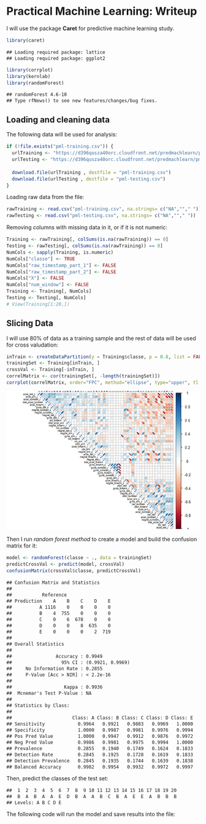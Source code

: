 # Practical Machine Learning: Writeup

I will use the package **Caret** for predictive machine learning study.

```r
library(caret)
```

```
## Loading required package: lattice
## Loading required package: ggplot2
```

```r
library(corrplot)
library(kernlab)
library(randomForest)
```

```
## randomForest 4.6-10
## Type rfNews() to see new features/changes/bug fixes.
```

## Loading and cleaning data

The following data will be used for analysis:

```r
if (!file.exists("pml-training.csv")) {
  urlTraining <- "https://d396qusza40orc.cloudfront.net/predmachlearn/pml-training.csv"
  urlTesting <- "https://d396qusza40orc.cloudfront.net/predmachlearn/pml-testing.csv"
  
  download.file(urlTraining , destfile = "pml-training.csv")
  download.file(urlTesting , destfile = "pml-testing.csv")
}
```

Loading raw data from the file:

```r
rawTraining <- read.csv("pml-training.csv", na.strings= c("NA",""," "))
rawTesting <- read.csv("pml-testing.csv", na.strings= c("NA",""," "))
```

Removing columns with missing data in it, or if it is not numeric:

```r
Training <- rawTraining[, colSums(is.na(rawTraining)) == 0] 
Testing <- rawTesting[, colSums(is.na(rawTraining)) == 0]
NumCols <- sapply(Training, is.numeric)
NumCols["classe"] <- TRUE
NumCols["raw_timestamp_part_1"] <- FALSE
NumCols["raw_timestamp_part_2"] <- FALSE
NumCols["X"] <- FALSE
NumCols["num_window"] <- FALSE
Training <- Training[, NumCols] 
Testing <- Testing[, NumCols]
# View(Training[1:20,]) 
```

## Slicing Data

I will use 80% of data as a training sample and the rest of data will be used for cross valudation:

```r
inTrain <- createDataPartition(y = Training$classe, p = 0.8, list = FALSE)
trainingSet <- Training[inTrain, ]
crossVal <- Training[-inTrain, ]
correlMatrix <- cor(trainingSet[, -length(trainingSet)])
corrplot(correlMatrix, order="FPC", method="ellipse", type="upper", tl.col="black", tl.cex=0.5)
```

![](PML_files/figure-html/unnamed-chunk-4-1.png) 

Then I run *random forest method* to create a model and build the confusion matrix for it: 

```r
model <- randomForest(classe ~ ., data = trainingSet)
predictCrossVal <- predict(model, crossVal)
confusionMatrix(crossVal$classe, predictCrossVal)
```

```
## Confusion Matrix and Statistics
## 
##           Reference
## Prediction    A    B    C    D    E
##          A 1116    0    0    0    0
##          B    4  755    0    0    0
##          C    0    6  678    0    0
##          D    0    0    8  635    0
##          E    0    0    0    2  719
## 
## Overall Statistics
##                                           
##                Accuracy : 0.9949          
##                  95% CI : (0.9921, 0.9969)
##     No Information Rate : 0.2855          
##     P-Value [Acc > NIR] : < 2.2e-16       
##                                           
##                   Kappa : 0.9936          
##  Mcnemar's Test P-Value : NA              
## 
## Statistics by Class:
## 
##                      Class: A Class: B Class: C Class: D Class: E
## Sensitivity            0.9964   0.9921   0.9883   0.9969   1.0000
## Specificity            1.0000   0.9987   0.9981   0.9976   0.9994
## Pos Pred Value         1.0000   0.9947   0.9912   0.9876   0.9972
## Neg Pred Value         0.9986   0.9981   0.9975   0.9994   1.0000
## Prevalence             0.2855   0.1940   0.1749   0.1624   0.1833
## Detection Rate         0.2845   0.1925   0.1728   0.1619   0.1833
## Detection Prevalence   0.2845   0.1935   0.1744   0.1639   0.1838
## Balanced Accuracy      0.9982   0.9954   0.9932   0.9972   0.9997
```

Then, predict the classes of the test set:

```
##  1  2  3  4  5  6  7  8  9 10 11 12 13 14 15 16 17 18 19 20 
##  B  A  B  A  A  E  D  B  A  A  B  C  B  A  E  E  A  B  B  B 
## Levels: A B C D E
```

The following code will run the model and save results into the file:

